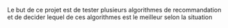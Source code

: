 Le but de ce projet est de tester plusieurs algorithmes de recommandation et de decider lequel de ces algorithmes est le meilleur selon la situation
